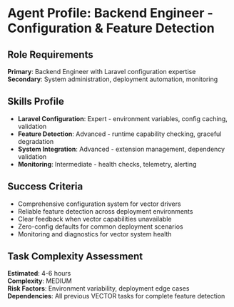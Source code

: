 # Agent Profile: Backend Engineer - Configuration & Feature Detection

## Role Requirements
**Primary**: Backend Engineer with Laravel configuration expertise  
**Secondary**: System administration, deployment automation, monitoring

## Skills Profile
- **Laravel Configuration**: Expert - environment variables, config caching, validation
- **Feature Detection**: Advanced - runtime capability checking, graceful degradation
- **System Integration**: Advanced - extension management, dependency validation
- **Monitoring**: Intermediate - health checks, telemetry, alerting

## Success Criteria
- Comprehensive configuration system for vector drivers
- Reliable feature detection across deployment environments
- Clear feedback when vector capabilities unavailable
- Zero-config defaults for common deployment scenarios
- Monitoring and diagnostics for vector system health

## Task Complexity Assessment
**Estimated**: 4-6 hours  
**Complexity**: MEDIUM  
**Risk Factors**: Environment variability, deployment edge cases  
**Dependencies**: All previous VECTOR tasks for complete feature detection